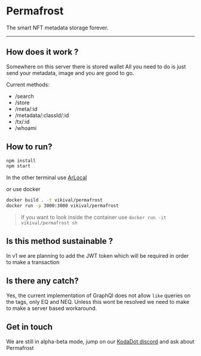 # Permafrost

The smart NFT metadata storage forever.
________

## How does it work ?

Somewhere on this server there is stored wallet
All you need to do is just send your metadata, image and you are good to go.
 
Current methods:
- /search
- /store
- /meta/:id
- /metadata/:classId/:id
- /tx/:id
- /whoami

## How to run? 

```bash
npm install
npm start
```
In the other terminal use 
[ArLocal](https://github.com/textury/arlocal)

or use docker 

```bash
docker build . -t vikival/permafrost
docker run -p 3000:3000 vikival/permafrost
```

> If you want to look inside the container use `docker run -it vikival/permafrost sh`

## Is this method sustainable ? 

In v1 we are planning to add the JWT token which will be required in order to make a transaction

## Is there any catch? 

Yes, the current implementation of GraphQl does not allow `like` queries on the tags, only EQ and NEQ.
Unless this wont be resolved we need to make to make a server based workaround.

## Get in touch
We are still in alpha-beta mode, jump on our [KodaDot discord](https://discord.gg/35hzy2dXXh) and ask about Permafrost
